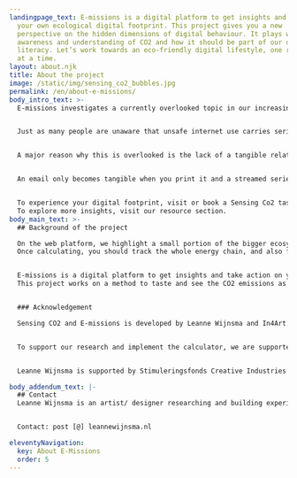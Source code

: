 ```yaml
---
landingpage_text: E-missions is a digital platform to get insights and act on
  your own ecological digital footprint. This project gives you a new
  perspective on the hidden dimensions of digital behaviour. It plays with
  awareness and understanding of CO2 and how it should be part of our digital
  literacy. Let’s work towards an eco-friendly digital lifestyle, one resolution
  at a time.
layout: about.njk
title: About the project
image: /static/img/sensing_co2_bubbles.jpg
permalink: /en/about-e-missions/
body_intro_text: >-
  E-missions investigates a currently overlooked topic in our increasing internet-driven society: the ecological footprint of digital behaviour


  Just as many people are unaware that unsafe internet use carries serious risks, most people are also unaware that due to the exponentially increasing fact of being connected and our daily use of streaming, video calling, social media, blockchain and even email our digital footprint is growing drastically.


  A major reason why this is overlooked is the lack of a tangible relationship between digital behaviour and the related consequences.


  An email only becomes tangible when you print it and a streamed series is less tangible than a DVD box on the shelves. In fact, there ‘seems’ to be no raw materials used at all. Unfortunately, this thought is incorrect, because the increase in energy demand as a result of our digital behaviour is one of the fastest growing sectors in the world and will only grow faster for the foreseeable future.


  To experience your digital footprint, visit or book a Sensing Co2 tasting experience. To take action on your digital footprint or get inspired to realise digital innovations, visit the topics.
  To explore more insights, visit our resource section.
body_main_text: >-
  ## Background of the project

  On the web platform, we highlight a small portion of the bigger ecosystem influences of the digital footprint.
  Once calculating, you should track the whole energy chain, and also factors as the age, use and manufacturing of your device are of importance. This area is work in progress and new data and insights are gained on a continuous basis. This platform gives you the status of 2021.


  E-missions is a digital platform to get insights and take action on your own ecological digital footprint. The goal here is to empower as many people as possible to adopt a sustainable internet mindset and empower them in their own internet use. What if a 'carbon tax' would be introduced for households- how will that influence the users digital behaviour? What if the eco-costs of digitisation will be taken into account for corporate carbon calculators?
  This project works on a method to taste and see the CO2 emissions as a result of digital behaviour. It plays with awareness and understanding of CO2 and how it should be part of our digital literacy. Let’s work towards an eco-friendly digital lifestyle.


  ### Acknowledgement

  Sensing CO2 and E-missions is developed by Leanne Wijnsma and In4Art.


  To support our research and implement the calculator, we are supported by scientist Jens Gröger. To develop the platform according to the set mission of low- carbon impact, we work with Yoeran Luteijn as our developer.


  Leanne Wijnsma is supported by Stimuleringsfonds Creative Industries and the In4Art Collection Experimentation fund to release Sensing CO2. In4Art is supported by SIDNfonds to realise this platform.

body_addendum_text: |-
  ## Contact
  Leanne Wijnsma is an artist/ designer researching and building experiences for the senses. In her work she reflects on the human condition and the relationship between mankind and earth. She received various nominations, awards and grants for her work "Smell of Data" and works under the label yeast.computer.


  Contact: post [@] leannewijnsma.nl

eleventyNavigation:
  key: About E-Missions
  order: 5
---
```

